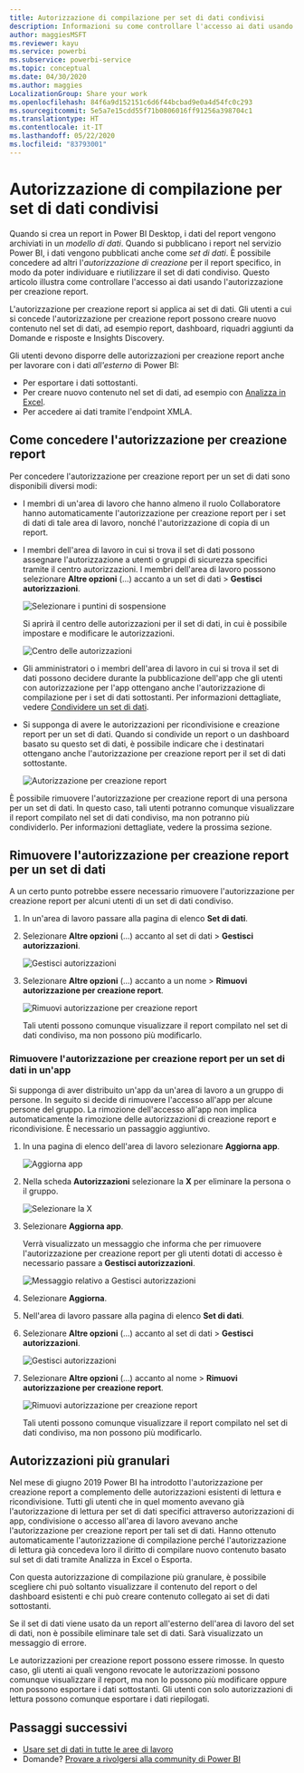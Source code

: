 ```yaml
---
title: Autorizzazione di compilazione per set di dati condivisi
description: Informazioni su come controllare l'accesso ai dati usando l'autorizzazione per creazione report.
author: maggiesMSFT
ms.reviewer: kayu
ms.service: powerbi
ms.subservice: powerbi-service
ms.topic: conceptual
ms.date: 04/30/2020
ms.author: maggies
LocalizationGroup: Share your work
ms.openlocfilehash: 84f6a9d152151c6d6f44bcbad9e0a4d54fc0c293
ms.sourcegitcommit: 5e5a7e15cdd55f71b0806016ff91256a398704c1
ms.translationtype: HT
ms.contentlocale: it-IT
ms.lasthandoff: 05/22/2020
ms.locfileid: "83793001"
---
```

# <a name="build-permission-for-shared-datasets"></a>Autorizzazione di compilazione per set di dati condivisi

Quando si crea un report in Power BI Desktop, i dati del report vengono archiviati in un *modello di dati*. Quando si pubblicano i report nel servizio Power BI, i dati vengono pubblicati anche come *set di dati*. È possibile concedere ad altri l'*autorizzazione di creazione* per il report specifico, in modo da poter individuare e riutilizzare il set di dati condiviso. Questo articolo illustra come controllare l'accesso ai dati usando l'autorizzazione per creazione report.

L'autorizzazione per creazione report si applica ai set di dati. Gli utenti a cui si concede l'autorizzazione per creazione report possono creare nuovo contenuto nel set di dati, ad esempio report, dashboard, riquadri aggiunti da Domande e risposte e Insights Discovery. 

Gli utenti devono disporre delle autorizzazioni per creazione report anche per lavorare con i dati *all'esterno* di Power BI:

- Per esportare i dati sottostanti.
- Per creare nuovo contenuto nel set di dati, ad esempio con [Analizza in Excel](../collaborate-share/service-analyze-in-excel.md).
- Per accedere ai dati tramite l'endpoint XMLA.

## <a name="ways-to-give-build-permission"></a>Come concedere l'autorizzazione per creazione report

Per concedere l'autorizzazione per creazione report per un set di dati sono disponibili diversi modi:

- I membri di un'area di lavoro che hanno almeno il ruolo Collaboratore hanno automaticamente l'autorizzazione per creazione report per i set di dati di tale area di lavoro, nonché l'autorizzazione di copia di un report.
 
- I membri dell'area di lavoro in cui si trova il set di dati possono assegnare l'autorizzazione a utenti o gruppi di sicurezza specifici tramite il centro autorizzazioni. I membri dell'area di lavoro possono selezionare **Altre opzioni** (...) accanto a un set di dati > **Gestisci autorizzazioni**.

    ![Selezionare i puntini di sospensione](media/service-datasets-build-permissions/power-bi-dataset-permissions-new-look.png)

    Si aprirà il centro delle autorizzazioni per il set di dati, in cui è possibile impostare e modificare le autorizzazioni.

    ![Centro delle autorizzazioni](media/service-datasets-build-permissions/power-bi-dataset-remove-permissions-no-callouts.png)

- Gli amministratori o i membri dell'area di lavoro in cui si trova il set di dati possono decidere durante la pubblicazione dell'app che gli utenti con autorizzazione per l'app ottengano anche l'autorizzazione di compilazione per i set di dati sottostanti. Per informazioni dettagliate, vedere [Condividere un set di dati](service-datasets-share.md).

- Si supponga di avere le autorizzazioni per ricondivisione e creazione report per un set di dati. Quando si condivide un report o un dashboard basato su questo set di dati, è possibile indicare che i destinatari ottengano anche l'autorizzazione per creazione report per il set di dati sottostante.

    ![Autorizzazione per creazione report](media/service-datasets-build-permissions/power-bi-share-report-allow-users.png)

È possibile rimuovere l'autorizzazione per creazione report di una persona per un set di dati. In questo caso, tali utenti potranno comunque visualizzare il report compilato nel set di dati condiviso, ma non potranno più condividerlo. Per informazioni dettagliate, vedere la prossima sezione.

## <a name="remove-build-permission-for-a-dataset"></a>Rimuovere l'autorizzazione per creazione report per un set di dati

A un certo punto potrebbe essere necessario rimuovere l'autorizzazione per creazione report per alcuni utenti di un set di dati condiviso. 

1. In un'area di lavoro passare alla pagina di elenco **Set di dati**. 
1. Selezionare **Altre opzioni** (...) accanto al set di dati > **Gestisci autorizzazioni**.

    ![Gestisci autorizzazioni](media/service-datasets-build-permissions/power-bi-dataset-permissions-new-look.png)

1. Selezionare **Altre opzioni** (...) accanto a un nome > **Rimuovi autorizzazione per creazione report**.

    ![Rimuovi autorizzazione per creazione report](media/service-datasets-build-permissions/power-bi-dataset-remove-build-permissions.png)

    Tali utenti possono comunque visualizzare il report compilato nel set di dati condiviso, ma non possono più modificarlo.

### <a name="remove-build-permission-for-a-dataset-in-an-app"></a>Rimuovere l'autorizzazione per creazione report per un set di dati in un'app

Si supponga di aver distribuito un'app da un'area di lavoro a un gruppo di persone. In seguito si decide di rimuovere l'accesso all'app per alcune persone del gruppo. La rimozione dell'accesso all'app non implica automaticamente la rimozione delle autorizzazioni di creazione report e ricondivisione. È necessario un passaggio aggiuntivo. 

1. In una pagina di elenco dell'area di lavoro selezionare **Aggiorna app**. 

    ![Aggiorna app](media/service-datasets-build-permissions/power-bi-app-update.png)

1. Nella scheda **Autorizzazioni** selezionare la **X** per eliminare la persona o il gruppo. 

    ![Selezionare la X](media/service-datasets-build-permissions/power-bi-app-delete-user.png)
1. Selezionare **Aggiorna app**.

    Verrà visualizzato un messaggio che informa che per rimuovere l'autorizzazione per creazione report per gli utenti dotati di accesso è necessario passare a **Gestisci autorizzazioni**. 

    ![Messaggio relativo a Gestisci autorizzazioni](media/service-datasets-build-permissions/power-bi-dataset-app-remove-message.png)

1. Selezionare **Aggiorna**.

1. Nell'area di lavoro passare alla pagina di elenco **Set di dati**. 
1. Selezionare **Altre opzioni** (...) accanto al set di dati > **Gestisci autorizzazioni**.

    ![Gestisci autorizzazioni](media/service-datasets-build-permissions/power-bi-dataset-permissions-new-look.png)

1. Selezionare **Altre opzioni** (...) accanto al nome > **Rimuovi autorizzazione per creazione report**.

    ![Rimuovi autorizzazione per creazione report](media/service-datasets-build-permissions/power-bi-dataset-remove-build-permissions.png)

    Tali utenti possono comunque visualizzare il report compilato nel set di dati condiviso, ma non possono più modificarlo.

## <a name="more-granular-permissions"></a>Autorizzazioni più granulari

Nel mese di giugno 2019 Power BI ha introdotto l'autorizzazione per creazione report a complemento delle autorizzazioni esistenti di lettura e ricondivisione. Tutti gli utenti che in quel momento avevano già l'autorizzazione di lettura per set di dati specifici attraverso autorizzazioni di app, condivisione o accesso all'area di lavoro avevano anche l'autorizzazione per creazione report per tali set di dati. Hanno ottenuto automaticamente l'autorizzazione di compilazione perché l'autorizzazione di lettura già concedeva loro il diritto di compilare nuovo contenuto basato sul set di dati tramite Analizza in Excel o Esporta.

Con questa autorizzazione di compilazione più granulare, è possibile scegliere chi può soltanto visualizzare il contenuto del report o del dashboard esistenti e chi può creare contenuto collegato ai set di dati sottostanti.

Se il set di dati viene usato da un report all'esterno dell'area di lavoro del set di dati, non è possibile eliminare tale set di dati. Sarà visualizzato un messaggio di errore.

Le autorizzazioni per creazione report possono essere rimosse. In questo caso, gli utenti ai quali vengono revocate le autorizzazioni possono comunque visualizzare il report, ma non lo possono più modificare oppure non possono esportare i dati sottostanti. Gli utenti con solo autorizzazioni di lettura possono comunque esportare i dati riepilogati. 

## <a name="next-steps"></a>Passaggi successivi

- [Usare set di dati in tutte le aree di lavoro](service-datasets-across-workspaces.md)
- Domande? [Provare a rivolgersi alla community di Power BI](https://community.powerbi.com/)
